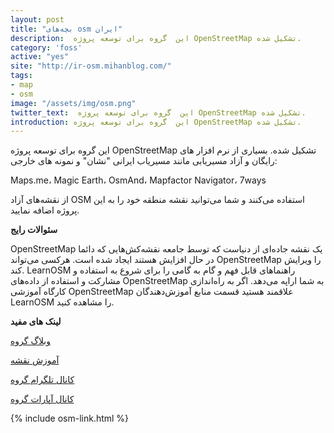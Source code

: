 ```yaml
---
layout: post
title: "بچه‌های osm ایران"
description:  این  گروه برای توسعه پروژه OpenStreetMap تشکیل شده.
category: 'foss'
active: "yes"
site: "http://ir-osm.mihanblog.com/"
tags:
- map
- osm
image: "/assets/img/osm.png"
twitter_text:  این  گروه برای توسعه پروژه OpenStreetMap تشکیل شده.
introduction: این  گروه برای توسعه پروژه OpenStreetMap تشکیل شده.
---
```


این  گروه برای توسعه پروژه OpenStreetMap تشکیل شده. بسیاری از نرم افزار های رایگان و آزاد مسیریابی مانند مسیریاب ایرانی "نشان" و نمونه های خارجی:

 Maps.me، Magic Earth، OsmAnd، Mapfactor Navigator، 7ways

از نقشه‌های آزاد OSM استفاده می‌کنند و شما می‌توانید نقشه منطقه خود را به این پروژه اضافه نمایید.






<p class="text-center" ><strong> سئوالات رایج </strong></p>

  OpenStreetMap یک نقشه جاده‌ای از دنیاست که توسط جامعه نقشه‌کش‌هایی که دائما در حال افزایش هستند ایجاد شده است.
 هرکسی می‌تواند OpenStreetMap را ویرایش کند.  LearnOSM راهنماهای قابل فهم و گام به گامی را برای شروع به استفاده و مشارکت و استفاده از داده‌های OpenStreetMap به شما اراپه می‌دهد. اگر به راه‌اندازی کارگاه آموزشی OpenStreetMap علاقمند هستید قسمت منابع آموزش‌دهندگان LearnOSM را مشاهده کنید.




<p class="text-center" ><strong> لینک های مفید </strong></p>


[وبلاگ گروه](http://ir-osm.mihanblog.com/)

[آموزش نقشه](http://ir-osm.mihanblog.com/post/5)

[کانال تلگرام گروه](https://t.me/openstreetmapir)

[کانال آپارات گروه](http://www.aparat.com/v/6h7G3)





{% include osm-link.html %}
